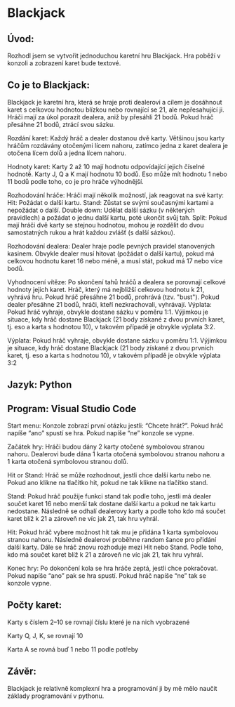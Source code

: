 # Blackjack 

## Úvod:  

Rozhodl jsem se vytvořit jednoduchou karetní hru Blackjack. Hra poběží v konzoli a zobrazení karet bude textové.  

 

## Co je to Blackjack:  

Blackjack je karetní hra, která se hraje proti dealerovi a cílem je dosáhnout karet s celkovou hodnotou blízkou nebo rovnající se 21, ale nepřesahující ji. Hráči mají za úkol porazit dealera, aniž by přesáhli 21 bodů. Pokud hráč přesáhne 21 bodů, ztrácí svou sázku. 

 

Rozdání karet: Každý hráč a dealer dostanou dvě karty. Většinou jsou karty hráčům rozdávány otočenými lícem nahoru, zatímco jedna z karet dealera je otočena lícem dolů a jedna lícem nahoru. 

 

Hodnoty karet: Karty 2 až 10 mají hodnotu odpovídající jejich číselné hodnotě. Karty J, Q a K mají hodnotu 10 bodů. Eso může mít hodnotu 1 nebo 11 bodů podle toho, co je pro hráče výhodnější. 

 

Rozhodování hráče: Hráči mají několik možností, jak reagovat na své karty: Hit: Požádat o další kartu. Stand: Zůstat se svými současnými kartami a nepožádat o další. Double down: Udělat další sázku (v některých pravidlech) a požádat o jednu další kartu, poté ukončit svůj tah. Split: Pokud mají hráči dvě karty se stejnou hodnotou, mohou je rozdělit do dvou samostatných rukou a hrát každou zvlášť (s další sázkou). 

 

Rozhodování dealera: Dealer hraje podle pevných pravidel stanovených kasinem. Obvykle dealer musí hitovat (požádat o další kartu), pokud má celkovou hodnotu karet 16 nebo méně, a musí stát, pokud má 17 nebo více bodů. 

 

Vyhodnocení vítěze: Po skončení tahů hráčů a dealera se porovnají celkové hodnoty jejich karet. Hráč, který má nejbližší celkovou hodnotu k 21, vyhrává hru. Pokud hráč přesáhne 21 bodů, prohrává (tzv. "bust"). Pokud dealer přesáhne 21 bodů, hráči, kteří nezkrachovali, vyhrávají. Výplata: Pokud hráč vyhraje, obvykle dostane sázku v poměru 1:1. Výjimkou je situace, kdy hráč dostane Blackjack (21 body získané z dvou prvních karet, tj. eso a karta s hodnotou 10), v takovém případě je obvykle výplata 3:2. 

 

Výplata: Pokud hráč vyhraje, obvykle dostane sázku v poměru 1:1. Výjimkou je situace, kdy hráč dostane Blackjack (21 body získané z dvou prvních karet, tj. eso a karta s hodnotou 10), v takovém případě je obvykle výplata 3:2 

 

## Jazyk: Python 

## Program: Visual Studio Code 



Start menu: Konzole zobrazí první otázku jestli: “Chcete hrát?”. Pokud hráč napíše “ano” spustí se hra. Pokud napíše “ne” konzole se vypne.  

Začátek hry: Hráči budou dány 2 karty otočené symbolovou stranou nahoru. Dealerovi bude dána 1 karta otočená symbolovou stranou nahoru a 1 karta otočená symbolovou stranou dolů.  

Hit or Stand: Hráč se může rozhodnout, jestli chce další kartu nebo ne. Pokud ano klikne na tlačítko hit, pokud ne tak klikne na tlačítko stand.  

Stand: Pokud hráč použije funkci stand tak podle toho, jestli má dealer součet karet 16 nebo menší tak dostane další kartu a pokud ne tak kartu nedostane. Následně se odhalí dealerovy karty a podle toho kdo má součet karet blíž k 21 a zároveň ne víc jak 21, tak hru vyhrál.  

Hit: Pokud hráč vybere možnost hit tak mu je přidána 1 karta symbolovou stranou nahoru. Následně dealerovi proběhne random šance pro přidání další karty. Dále se hráč znovu rozhoduje mezi Hit nebo Stand. Podle toho, kdo má součet karet blíž k 21 a zároveň ne víc jak 21, tak hru vyhrál. 

Konec hry: Po dokončení kola se hra hráče zeptá, jestli chce pokračovat. Pokud napíše “ano” pak se hra spustí. Pokud hráč napíše “ne” tak se konzole vypne. 

 

## Počty karet:  

Karty s číslem 2–10 se rovnají číslu které je na nich vyobrazené 

Karty Q, J, K, se rovnají 10 

Karta A se rovná buď 1 nebo 11 podle potřeby 

 

## Závěr:  

Blackjack je relativně komplexní hra a programování ji by mě mělo naučit základy programování v pythonu.   
